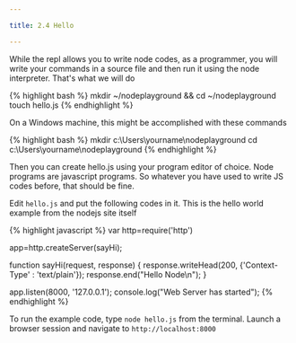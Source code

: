 ```yaml
---

title: 2.4 Hello

---
```


While the repl allows you to write node codes, as a programmer, you will write your commands in a source file and then run it using the node interpreter. That's what we will do

{% highlight bash %}
mkdir ~/nodeplayground && cd ~/nodeplayground
touch hello.js
{% endhighlight %}

On a Windows machine, this might be accomplished with these commands

{% highlight bash %}
mkdir c:\Users\yourname\nodeplayground
cd c:\Users\yourname\nodeplayground
{% endhighlight %}

Then you can create hello.js using your program editor of choice. Node programs are javascript programs. So whatever you have used to write JS codes before, that should be fine.

Edit `hello.js` and put the following codes in it. This is the hello world example from the nodejs site itself

{% highlight javascript %}
var http=require('http')

app=http.createServer(sayHi);

function sayHi(request, response) {
  response.writeHead(200, {'Context-Type' : 'text/plain'});
  response.end("Hello Node\n");
}

app.listen(8000, '127.0.0.1');
console.log("Web Server has started");
{% endhighlight %}

To run the example code, type `node hello.js` from the terminal. Launch a browser session and navigate to `http://localhost:8000`

